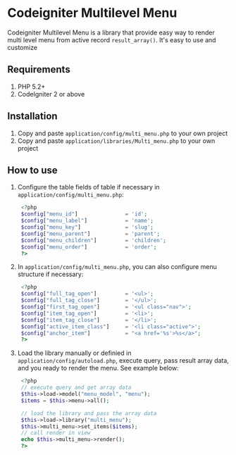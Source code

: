 # Codeigniter Multilevel Menu

Codeigniter Multilevel Menu is a library that provide easy way to render multi level menu from active record `result_array()`. It's easy to use and customize


## Requirements

1. PHP 5.2+
2. CodeIgniter 2 or above

## Installation

1. Copy and paste `application/config/multi_menu.php` to your own project
2. Copy and paste `application/libraries/Multi_menu.php` to your own project

## How to use

1. Configure the table fields of table if necessary in `application/config/multi_menu.php`:    
   ```php
    <?php
    $config["menu_id"]               = 'id';
    $config["menu_label"]            = 'name';
    $config["menu_key"]              = 'slug';
    $config["menu_parent"]           = 'parent';
    $config["menu_children"]         = 'children';
    $config["menu_order"]            = 'order';
    ?>
   ```
2. In `application/config/multi_menu.php`, you can also configure menu structure if necessary:
   ```php
    <?php
    $config["full_tag_open"]         = '<ul>';
    $config["full_tag_close"]        = '</ul>'; 
    $config["first_tag_open"]        = '<ul class="nav">';  
    $config["item_tag_open"]         = '<li>';
    $config["item_tag_close"]        = '</li>'; 
    $config["active_item_class"]     = '<li class="active">';
    $config["anchor_item"]           = "<a href='%s'>%s</a>";
    ?>
   ```

3. Load the library manually or definied in `application/config/autoload.php`, execute query, pass result array data, and you ready to render the menu. See example below:
   ```php
    <?php
    // execute query and get array data
    $this->load->model("menu_model", "menu");
    $items = $this->menu->all();

    // load the library and pass the array data
    $this->load->library("multi_menu");
    $this->multi_menu->set_items($items);
    // call render in view
    echo $this->multi_menu->render();
    ?>
   ```
